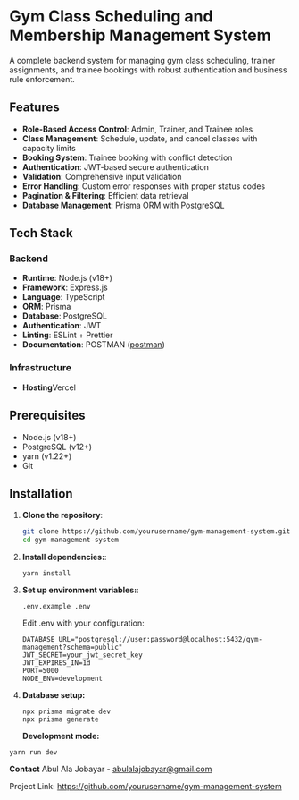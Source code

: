 # Gym Class Scheduling and Membership Management System

A complete backend system for managing gym class scheduling, trainer assignments, and trainee bookings with robust authentication and business rule enforcement.

## Features

- **Role-Based Access Control**: Admin, Trainer, and Trainee roles
- **Class Management**: Schedule, update, and cancel classes with capacity limits
- **Booking System**: Trainee booking with conflict detection
- **Authentication**: JWT-based secure authentication
- **Validation**: Comprehensive input validation
- **Error Handling**: Custom error responses with proper status codes
- **Pagination & Filtering**: Efficient data retrieval
- **Database Management**: Prisma ORM with PostgreSQL

## Tech Stack

### Backend

- **Runtime**: Node.js (v18+)
- **Framework**: Express.js
- **Language**: TypeScript
- **ORM**: Prisma
- **Database**: PostgreSQL
- **Authentication**: JWT
- **Linting**: ESLint + Prettier
- **Documentation**: POSTMAN ([postman](https://documenter.getpostman.com/view/20207336/2sB2j98UUr))

### Infrastructure

- **Hosting**Vercel

## Prerequisites

- Node.js (v18+)
- PostgreSQL (v12+)
- yarn (v1.22+)
- Git

## Installation

1. **Clone the repository**:
   ```bash
   git clone https://github.com/yourusername/gym-management-system.git
   cd gym-management-system
   ```
2. **Install dependencies:**:
   ```
   yarn install
   ```
3. **Set up environment variables:**:
   ```
   .env.example .env
   ```
   Edit .env with your configuration:
   ```
   DATABASE_URL="postgresql://user:password@localhost:5432/gym-management?schema=public"
   JWT_SECRET=your_jwt_secret_key
   JWT_EXPIRES_IN=1d
   PORT=5000
   NODE_ENV=development
   ```
4. **Database setup:**

   ```
   npx prisma migrate dev
   npx prisma generate
   ```

   **Development mode:**

```
yarn run dev
```

**Contact**
Abul Ala Jobayar - abulalajobayar@gmail.com

Project Link: https://github.com/yourusername/gym-management-system
